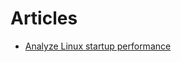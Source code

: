 # Articles

* [Analyze Linux startup performance](https://opensource.com/article/20/9/systemd-startup-configuration)